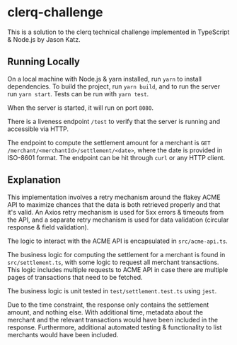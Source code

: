 # clerq-challenge

This is a solution to the clerq technical challenge implemented in TypeScript & Node.js by Jason Katz.

## Running Locally

On a local machine with Node.js & yarn installed, run `yarn` to install dependencies.
To build the project, run `yarn build`, and to run the server run `yarn start`.
Tests can be run with `yarn test`.

When the server is started, it will run on port `8080`.

There is a liveness endpoint `/test` to verify that the server is running and accessible via HTTP.

The endpoint to compute the settlement amount for a merchant is `GET /merchant/<merchantId>/settlement/<date>`, where the date is provided in ISO-8601 format. The endpoint can be hit through `curl` or any HTTP client.

## Explanation

This implementation involves a retry mechanism around the flakey ACME API to maximize chances that the data is both retrieved properly and that it's valid. An Axios retry mechanism is used for 5xx errors & timeouts from the API, and a separate retry mechanism is used for data validation (circular response & field validation).

The logic to interact with the ACME API is encapsulated in `src/acme-api.ts`.

The business logic for computing the settlement for a merchant is found in `src/settlement.ts`, with some logic to request all merchant transactions. This logic includes multiple requests to ACME API in case there are multiple pages of transactions that need to be fetched.

The business logic is unit tested in `test/settlement.test.ts` using `jest`.

Due to the time constraint, the response only contains the settlement amount, and nothing else. With additional time, metadata about the merchant and the relevant transactions would have been included in the response. Furthermore, additional automated testing & functionality to list merchants would have been included.
